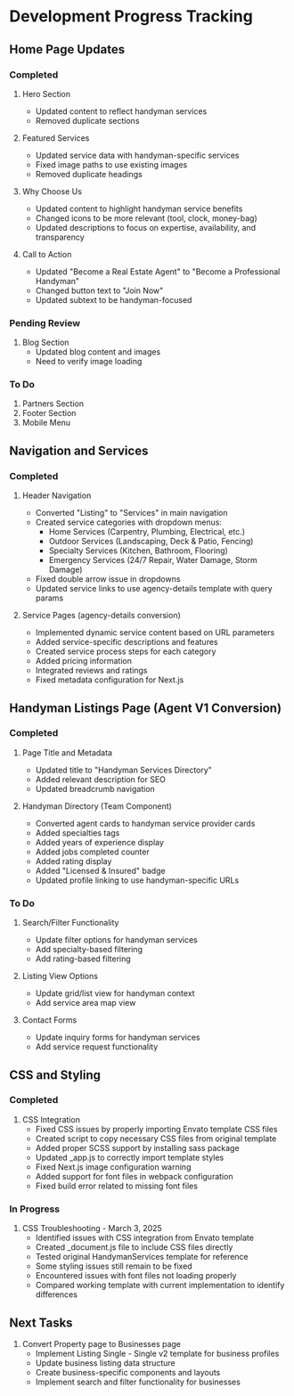 # Development Progress Tracking

## Home Page Updates

### Completed
1. Hero Section
   - Updated content to reflect handyman services
   - Removed duplicate sections

2. Featured Services
   - Updated service data with handyman-specific services
   - Fixed image paths to use existing images
   - Removed duplicate headings

3. Why Choose Us
   - Updated content to highlight handyman service benefits
   - Changed icons to be more relevant (tool, clock, money-bag)
   - Updated descriptions to focus on expertise, availability, and transparency

4. Call to Action
   - Updated "Become a Real Estate Agent" to "Become a Professional Handyman"
   - Changed button text to "Join Now"
   - Updated subtext to be handyman-focused

### Pending Review
1. Blog Section
   - Updated blog content and images
   - Need to verify image loading

### To Do
1. Partners Section
2. Footer Section
3. Mobile Menu

## Navigation and Services

### Completed
1. Header Navigation
   - Converted "Listing" to "Services" in main navigation
   - Created service categories with dropdown menus:
     - Home Services (Carpentry, Plumbing, Electrical, etc.)
     - Outdoor Services (Landscaping, Deck & Patio, Fencing)
     - Specialty Services (Kitchen, Bathroom, Flooring)
     - Emergency Services (24/7 Repair, Water Damage, Storm Damage)
   - Fixed double arrow issue in dropdowns
   - Updated service links to use agency-details template with query params

2. Service Pages (agency-details conversion)
   - Implemented dynamic service content based on URL parameters
   - Added service-specific descriptions and features
   - Created service process steps for each category
   - Added pricing information
   - Integrated reviews and ratings
   - Fixed metadata configuration for Next.js

## Handyman Listings Page (Agent V1 Conversion)

### Completed
1. Page Title and Metadata
   - Updated title to "Handyman Services Directory"
   - Added relevant description for SEO
   - Updated breadcrumb navigation

2. Handyman Directory (Team Component)
   - Converted agent cards to handyman service provider cards
   - Added specialties tags
   - Added years of experience display
   - Added jobs completed counter
   - Added rating display
   - Added "Licensed & Insured" badge
   - Updated profile linking to use handyman-specific URLs

### To Do
1. Search/Filter Functionality
   - Update filter options for handyman services
   - Add specialty-based filtering
   - Add rating-based filtering

2. Listing View Options
   - Update grid/list view for handyman context
   - Add service area map view

3. Contact Forms
   - Update inquiry forms for handyman services
   - Add service request functionality

## CSS and Styling

### Completed
1. CSS Integration
   - Fixed CSS issues by properly importing Envato template CSS files
   - Created script to copy necessary CSS files from original template
   - Added proper SCSS support by installing sass package
   - Updated _app.js to correctly import template styles
   - Fixed Next.js image configuration warning
   - Added support for font files in webpack configuration
   - Fixed build error related to missing font files

### In Progress
1. CSS Troubleshooting - March 3, 2025
   - Identified issues with CSS integration from Envato template
   - Created _document.js file to include CSS files directly
   - Tested original HandymanServices template for reference
   - Some styling issues still remain to be fixed
   - Encountered issues with font files not loading properly
   - Compared working template with current implementation to identify differences

## Next Tasks
1. Convert Property page to Businesses page
   - Implement Listing Single - Single v2 template for business profiles
   - Update business listing data structure
   - Create business-specific components and layouts
   - Implement search and filter functionality for businesses
